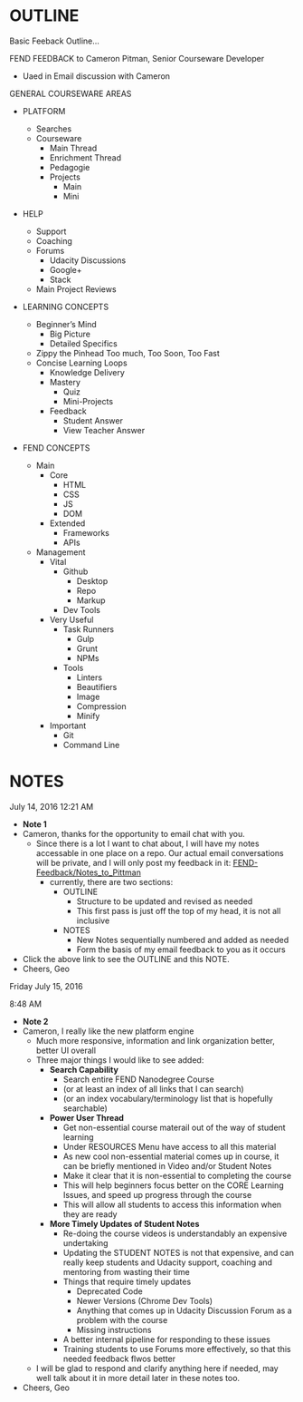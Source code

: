 # OUTLINE

Basic Feeback Outline...

FEND FEEDBACK to Cameron Pitman, Senior Courseware Developer
 - Uaed in Email discussion with Cameron

GENERAL COURSEWARE AREAS
- PLATFORM
	- Searches
	- Courseware
		- Main Thread
		- Enrichment Thread
		- Pedagogie
		- Projects
			- Main
			- Mini
- HELP
	- Support
	- Coaching
	- Forums
		- Udacity Discussions
		- Google+
		- Stack
	- Main Project Reviews

- LEARNING CONCEPTS
	- Beginner’s Mind
		- Big Picture
		- Detailed Specifics
	- Zippy the Pinhead
		Too much, Too Soon, Too Fast
	- Concise Learning Loops
		- Knowledge Delivery
		- Mastery
			- Quiz
			- Mini-Projects
		- Feedback
			- Student Answer
			- View Teacher Answer

- FEND CONCEPTS
	- Main
		- Core
			- HTML
			- CSS
			- JS
			- DOM
		- Extended
			- Frameworks
			- APIs
	- Management
		- Vital
			- Github
				- Desktop
				- Repo
				- Markup
			- Dev Tools
		- Very Useful
			- Task Runners 	
				- Gulp
				- Grunt
				- NPMs
			- Tools
				- Linters
				- Beautifiers
				- Image
				- Compression
				- Minify
		- Important
			- Git
			- Command Line

# NOTES

July 14, 2016
12:21 AM
- **Note 1**
- Cameron, thanks for the opportunity to email chat with you.
	- Since there is a lot I want to chat about, I will have my notes accessable in one place on a repo.  Our actual email conversations will be private, and I will only post my feedback in it: [FEND-Feedback/Notes_to_Pittman](https://github.com/Geosynchronous/FEND-Feedback/blob/master/Notes_to_Pittman.md)
		- currently, there are two sections:
			- OUTLINE
				- Structure to be updated and revised as needed
				- This first pass is just off the top of my head, it is not all inclusive
			- NOTES
				- New Notes sequentially numbered and added as needed
				- Form the basis of my email feedback to you as it occurs
- Click the above link to see the OUTLINE and this NOTE.
- Cheers, Geo
	

Friday July 15, 2016

8:48 AM
- **Note 2**
- Cameron, I really like the new platform engine
	- Much more responsive, information and link organization better, better UI overall
	- Three major things I would like to see added:
		- **Search Capability** 
			- Search entire FEND Nanodegree Course	
			- (or at least an index of all links that I can search)
			- (or an index vocabulary/terminology list that is hopefully searchable)
		- **Power User Thread**
			- Get non-essential course materail out of the way of student learning
			- Under RESOURCES Menu have access to all this material
			- As new cool non-essential material comes up in course, it can be briefly mentioned in Video and/or Student Notes
			- Make it clear that it is non-essential to completing the course
			- This will help beginners focus better on the CORE Learning Issues, and speed up progress through the course
			- This will allow all students to access this information when they are ready
		- **More Timely Updates of Student Notes**
			- Re-doing the course videos is understandably an expensive undertaking
			- Updating the STUDENT NOTES is not that expensive, and can really keep students  and Udacity support, coaching and mentoring from wasting their time
			- Things that require timely updates
				- Deprecated Code
				- Newer Versions (Chrome Dev Tools)
				- Anything that comes up in Udacity Discussion Forum as a problem with the course
				- Missing instructions
			- A better internal pipeline for responding to these issues
			- Training students to use Forums more effectively, so that this needed feedback flwos better
	- I will be glad to respond and clarify anything here if needed, may well talk about it in more detail later in these notes too. 
- Cheers, Geo



